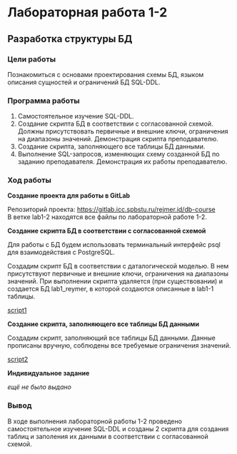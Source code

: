 # Лабораторная работа 1-2
## Разработка структуры БД
### Цели работы
Познакомиться с основами проектирования схемы БД, языком описания сущностей и ограничений БД SQL-DDL.

### Программа работы
1. Самостоятельное изучение SQL-DDL.
2. Создание скрипта БД в соответствии с согласованной схемой. Должны присутствовать первичные и внешние ключи, ограничения на диапазоны значений. Демонстрация скрипта преподавателю.
3. Создание скрипта, заполняющего все таблицы БД данными.
4. Выполнение SQL-запросов, изменяющих схему созданной БД по заданию преподавателя. Демонстрация их работы преподавателю.

### Ход работы

**Создание проекта для работы в GitLab**

Репозиторий проекта: https://gitlab.icc.spbstu.ru/rejmer.id/db-course <br>
В ветке lab1-2 находятся все файлы по лабораторной работе 1-2.

**Создание скрипта БД в соответствии с согласованной схемой** 
 
Для работы с БД будем использовать терминальный интерфейс psql для взаимодействия с PostgreSQL.

Cоздадим скрипт БД в соответствии с даталогической моделью. В нем присутствуют первичные и внешние ключи, ограничения на диапазоны значений.
При выполнении скрипта удаляется (при существовании) и создается БД lab1_reymer, в которой создаются описанные в lab1-1 таблицы.

[script1](https://gitlab.icc.spbstu.ru/rejmer.id/db-course/-/blob/lab1-2/script1.sql)

**Создание скрипта, заполняющего все таблицы БД данными**

Создадим скрипт, заполняющий все таблицы БД данными. Данные прописаны вручную, соблюдены все требуемые ограничения значений.

[script2](https://gitlab.icc.spbstu.ru/rejmer.id/db-course/-/blob/lab1-2/script2.sql)

**Индивидуальное задание**

_ещё не было выдано_

### Вывод

В ходе выполнения лабораторной работы 1-2 проведено самостоятельное изучение SQL-DDL и созданы 2 скрипта для создания таблиц и заполения их данными в соответствии с согласованной схемой.

